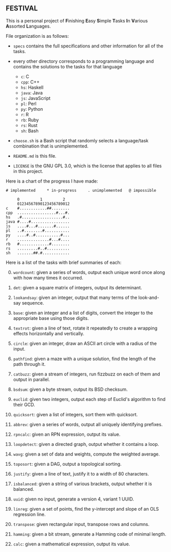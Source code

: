 ## FESTIVAL

This is a personal project of **F**inishing **E**asy **S**imple **T**asks
**I**n **V**arious **A**ssorted **L**anguages.

File organization is as follows:

* `specs` contains the full specifications and other information for all of the
  tasks.

* every other directory corresponds to a programming language and contains the
  solutions to the tasks for that language

    * `c`: C
    * `cpp`: C++
    * `hs`: Haskell
    * `java`: Java
    * `js`: JavaScript
    * `pl`: Perl
    * `py`: Python
    * `r`: R
    * `rb`: Ruby
    * `rs`: Rust
    * `sh`: Bash

* `choose.sh` is a Bash script that randomly selects a language/task
  combination that is unimplemented.

* `README.md` is this file.

* `LICENSE` is the GNU GPL 3.0, which is the license that applies to all files
  in this project.

Here is a chart of the progress I have made:

<!-- PROGRESS_START -->
    # implemented     * in-progress     . unimplemented   @ impossible

         0         1         2
         01234567890123456789012
    c    #............##........
    cpp  .................#...#.
    hs   .#..................#..
    java #....#.................
    js   ....#...#.......#......
    pl   ..#........#...........
    py   ....#..#...........#...
    r    ..............#...#....
    rb   #.............#........
    rs   .........#..#..........
    sh   .......##.#............
<!-- PROGRESS_END -->

Here is a list of the tasks with brief summaries of each:

0. `wordcount`: given a series of words, output each unique word once along
   with how many times it occurred.

1. `det`: given a square matrix of integers, output its determinant.

2. `lookandsay`: given an integer, output that many terms of the look-and-say
   sequence.

3. `base`: given an integer and a list of digits, convert the integer to the
   appropriate base using those digits.

4. `textrot`: given a line of text, rotate it repeatedly to create a wrapping
   effects horizontally and vertically.

5. `circle`: given an integer, draw an ASCII art circle with a radius of the
   input.

6. `pathfind`: given a maze with a unique solution, find the length of the path
   through it.

7. `catbuzz`: given a stream of integers, run fizzbuzz on each of them and
   output in parallel.

8. `bsdsum`: given a byte stream, output its BSD checksum.

9. `euclid`: given two integers, output each step of Euclid's algorithm to find
   their GCD.

10. `quicksort`: given a list of integers, sort them with quicksort.

11. `abbrev`: given a series of words, output all uniquely identifying
    prefixes.

12. `rpncalc`: given an RPN expression, output its value.

13. `loopdetect`: given a directed graph, output whether it contains a loop.

14. `wavg`: given a set of data and weights, compute the weighted average.

15. `toposort`: given a DAG, output a topological sorting.

16. `justify`: given a line of text, justify it to a width of 80 characters.

17. `isbalanced`: given a string of various brackets, output whether it is
    balanced.

18. `uuid`: given no input, generate a version 4, variant 1 UUID.

19. `linreg`: given a set of points, find the y-intercept and slope of an OLS
    regression line.

20. `transpose`: given rectangular input, transpose rows and columns.

21. `hamming`: given a bit stream, generate a Hamming code of minimal length.

22. `calc`: given a mathematical expression, output its value.
